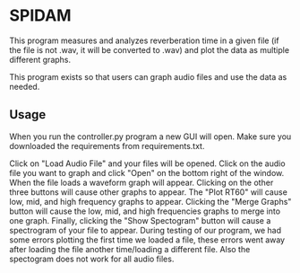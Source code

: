 # SPIDAM
 
This program measures and analyzes reverberation time in a given file (if the file is not .wav, it will be converted to .wav) and plot the data as multiple different graphs.

This program exists so that users can graph audio files and use the data as needed.

## Usage

When you run the controller.py program a new GUI will open. Make sure you downloaded the requirements from requirements.txt.

Click on "Load Audio File" and your files will be opened. Click on the audio file you want to graph and click "Open" on the bottom right of the window. When the file loads a waveform graph will appear. Clicking on the other three buttons will cause other graphs to appear. The "Plot RT60" will cause low, mid, and high frequency graphs to appear. Clicking the "Merge Graphs" button will cause the low, mid, and high frequencies graphs to merge into one graph. Finally, clicking the "Show Spectogram" button will cause a spectrogram of your file to appear. During testing of our program, we had some errors plotting the first time we loaded a file, these errors went away after loading the file another time/loading a different file. Also the spectogram does not work for all audio files.
